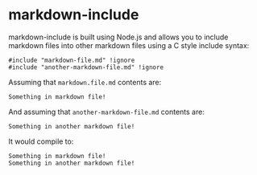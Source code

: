 # markdown-include

markdown-include is built using Node.js and allows you to include markdown files into other markdown files using a C style include syntax:

```
#include "markdown-file.md" !ignore
#include "another-markdown-file.md" !ignore
```

Assuming that `markdown.file.md` contents are:

```
Something in markdown file!
```

And assuming that `another-markdown-file.md` contents are: 

```
Something in another markdown file!
``` 

It would compile to:

```
Something in markdown file!
Something in another markdown file!
```

